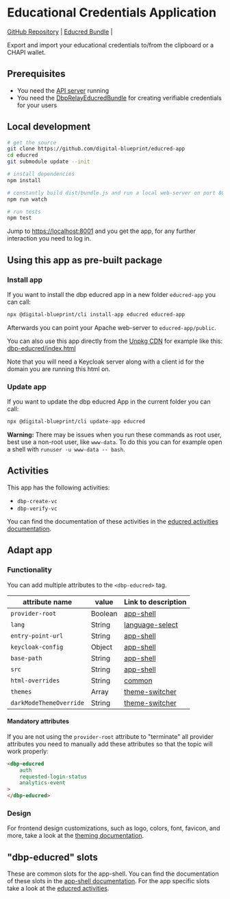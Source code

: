 # Educational Credentials Application

[GitHub Repository](https://github.com/digital-blueprint/educred-app) |
[Educred Bundle](https://gitlab.tugraz.at/dbp/educational-credentials/relay-educationalcredentials-bundle) |

Export and import your educational credentials to/from the clipboard or a CHAPI wallet.

## Prerequisites

- You need the [API server](https://github.com/digital-blueprint/relay-server-template) running
- You need the [DbpRelayEducredBundle](https://gitlab.tugraz.at/dbp/educational-credentials/relay-educationalcredentials-bundle) for creating verifiable credentials for your users

## Local development

```bash
# get the source
git clone https://github.com/digital-blueprint/educred-app
cd educred
git submodule update --init

# install dependencies
npm install

# constantly build dist/bundle.js and run a local web-server on port 8001 
npm run watch

# run tests
npm test
```

Jump to <https://localhost:8001> and you get the app, for any further interaction you need to log in.

## Using this app as pre-built package

### Install app

If you want to install the dbp educred app in a new folder `educred-app` you can call:

```bash
npx @digital-blueprint/cli install-app educred educred-app
```

Afterwards you can point your Apache web-server to `educred-app/public`.

You can also use this app directly from the [Unpkg CDN](https://unpkg.com/browse/@dbp-topics/educred/)
for example like this: [dbp-educred/index.html](https://github.com/digital-blueprint/educred-app/tree/main/examples/dbp-educred/index.html)

Note that you will need a Keycloak server along with a client id for the domain you are running this html on.

### Update app

If you want to update the dbp educred App in the current folder you can call:

```bash
npx @digital-blueprint/cli update-app educred
```

**Warning:** There may be issues when you run these commands as root user, best use a non-root user, like `www-data`.
To do this you can for example open a shell with `runuser -u www-data -- bash`.

## Activities
This app has the following activities:
- `dbp-create-vc`
- `dbp-verify-vc`

You can find the documentation of these activities in the [educred activities documentation](https://github.com/digital-blueprint/educred-app/tree/main/src).

## Adapt app

### Functionality
You can add multiple attributes to the `<dbp-educred>` tag.

| attribute name          | value   | Link to description                                                                                                                   |
|-------------------------|---------|---------------------------------------------------------------------------------------------------------------------------------------|
| `provider-root`         | Boolean | [app-shell](https://github.com/digital-blueprint/toolkit/tree/main/packages/app-shell#attributes)                          |
| `lang`                  | String  | [language-select](https://github.com/digital-blueprint/toolkit/tree/main/packages/language-select#attributes)              | 
| `entry-point-url`       | String  | [app-shell](https://github.com/digital-blueprint/toolkit/tree/main/packages/app-shell#attributes)                          |
| `keycloak-config`       | Object  | [app-shell](https://github.com/digital-blueprint/toolkit/tree/main/packages/app-shell#attributes)                          |
| `base-path`             | String  | [app-shell](https://github.com/digital-blueprint/toolkit/tree/main/packages/app-shell#attributes)                          |
| `src`                   | String  | [app-shell](https://github.com/digital-blueprint/toolkit/tree/main/packages//app-shell#attributes)                          |
| `html-overrides`        | String  | [common](https://github.com/digital-blueprint/toolkit/tree/main/packages/common#overriding-slots-in-nested-web-components) |
| `themes`                | Array   | [theme-switcher](https://github.com/digital-blueprint/toolkit/tree/main/packages/theme-switcher#themes-attribute)          |
| `darkModeThemeOverride` | String  | [theme-switcher](https://github.com/digital-blueprint/toolkit/tree/main/packages/theme-switcher#themes-attribute)          |


#### Mandatory attributes

If you are not using the `provider-root` attribute to "terminate" all provider attributes
you need to manually add these attributes so that the topic will work properly:

```html
<dbp-educred
    auth
    requested-login-status
    analytics-event
>
</dbp-educred>
```

### Design

For frontend design customizations, such as logo, colors, font, favicon, and more, take a look at the [theming documentation](https://dbp-demo.tugraz.at/dev-guide/frontend/theming/).


## "dbp-educred" slots

These are common slots for the app-shell. You can find the documentation of these slots in the [app-shell documentation](https://github.com/digital-blueprint/toolkit/tree/main/packages/app-shell).
For the app specific slots take a look at the [educred activities](https://github.com/digital-blueprint/educred-app/tree/main/src).
